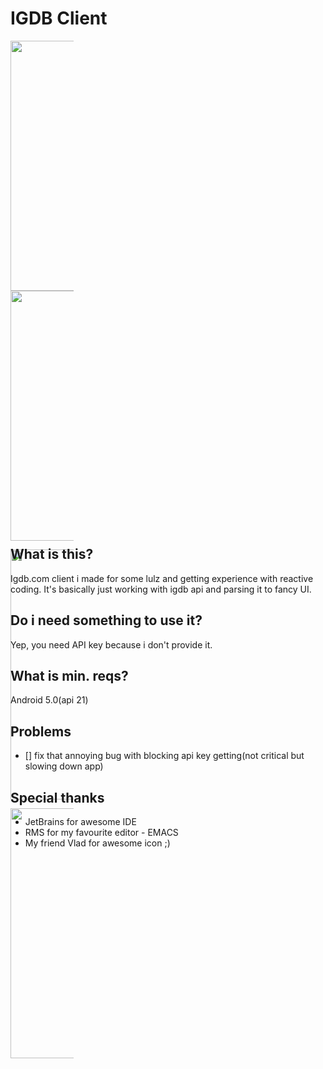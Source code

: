 # IGDB Client
<div style="max-width: 20%;max-height: 20%;display: inline-block; align: center;">
<a href="url"><img src="https://raw.githubusercontent.com/schvabodka-man/Screenshots/master/projects/igdb/game.png" height="400" width="200"  align="left"></a>

<a href="url"><img src="https://raw.githubusercontent.com/schvabodka-man/Screenshots/master/projects/igdb/game2.png"  height="400" width="200" align="center"></a>

<a href="url"><img src="https://raw.githubusercontent.com/schvabodka-man/Screenshots/master/projects/igdb/search.png" height="400" width="200"></a>

<a href="url"><img src="https://raw.githubusercontent.com/schvabodka-man/Screenshots/master/projects/igdb/dev.png" height="400" width="200" ></a>
</div>

## What is this?
Igdb.com client i made for some lulz and getting experience with reactive coding. It's basically just working with igdb api and parsing it to fancy UI.

## Do i need something to use it?
Yep, you need API key because i don't provide it.

## What is min. reqs?
Android 5.0(api 21)

## Problems
* [] fix that annoying bug with blocking api key getting(not critical but slowing down app)

## Special thanks
* JetBrains for awesome IDE
* RMS for my favourite editor - EMACS
* My friend Vlad for awesome icon ;)
